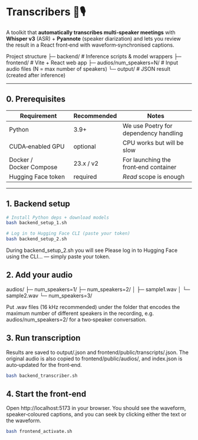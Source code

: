 # Transcribers 📝🎙️

A toolkit that **automatically transcribes multi‑speaker meetings** with  
**Whisper v3** (ASR) + **Pyannote** (speaker diarization) and lets you review  
the result in a React front‑end with waveform‑synchronised captions.

Project structure
├─ backend/ # Inference scripts & model wrappers
├─ frontend/ # Vite + React web app
├─ audios/num_speakers=N/ # Input audio files (N = max number of speakers)
└─ output/ # JSON result (created after inference)

---

## 0. Prerequisites

| Requirement           | Recommended | Notes                                   |
|-----------------------|-------------|-----------------------------------------|
| Python                | 3.9+        | We use Poetry for dependency handling   |
| CUDA‑enabled GPU      | optional    | CPU works but will be slow              |
| Docker / Docker Compose| 23.x / v2  | For launching the front‑end container   |
| Hugging Face token    | required    | *Read* scope is enough                  |

---

## 1. Backend setup

```bash
# Install Python deps + download models
bash backend_setup_1.sh

# Log in to Hugging Face CLI (paste your token)
bash backend_setup_2.sh
```

During backend_setup_2.sh you will see
Please log in to Hugging Face using the CLI… — simply paste your token.

## 2. Add your audio
audios/
├─ num_speakers=1/
├─ num_speakers=2/
│   ├─ sample1.wav
│   └─ sample2.wav
└─ num_speakers=3/

Put .wav files (16 kHz recommended) under the folder that encodes the
maximum number of different speakers in the recording, e.g.
audios/num_speakers=2/ for a two‑speaker conversation.

## 3. Run transcription
Results are saved to output/<file>.json and
frontend/public/transcripts/<file>.json.
The original audio is also copied to frontend/public/audios/, and
index.json is auto‑updated for the front‑end.

```bash
bash backend_transcriber.sh
```

## 4. Start the front‑end
Open http://localhost:5173 in your browser.
You should see the waveform, speaker‑coloured captions, and you can seek by
clicking either the text or the waveform.

```bash
bash frontend_activate.sh
```

<!-- ## How to activate local server?

Install nvm:

```bash
curl -o- https://raw.githubusercontent.com/nvm-sh/nvm/v0.39.7/install.sh | bash
source ~/.bashrc
```

Install Node.js (ver.LTS):

```bash
nvm install --lts
nvm use --lts
```

Install Javascript Package Manager:

```bash
npm install -g pnpm
```

Check Node.js, pnpm version:

```bash
node -v
pnpm -v
```

Activate local server:

```bash
bash start_local.sh
``` -->